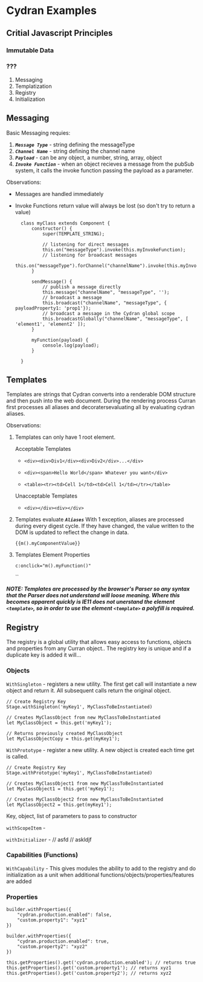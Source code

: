 # Cydran Examples

## Critial Javascript Principles

### Immutable Data
### ???

1. Messaging
2. Templatization
3. Registry
4. Initialization

## Messaging

  Basic Messaging requies:
1. ***``Message Type``*** - string defining the messageType
1. ***``Channel Name``*** - string defining the channel name
1. ***``Payload``*** - can be any object, a number, string, array, object
1. ***``Invoke Function``*** - when an object recieves a message from the pubSub system, it calls the invoke function passing the payload as a parameter.

Observations:

* Messages are handled immediately
* Invoke Functions return value will always be lost (so don't try to return a value)

		class myClass extends Component {
			constructor() {
				super(TEMPLATE_STRING);
				
				// listening for direct messages
				this.on("messageType").invoke(this.myInvokeFunction);
				// listening for broadcast messages
				this.on("messageType").forChannel("channelName").invoke(this.myInvokeFunction);
			}
			
			sendMessage() {
				// publish a message directly
				this.message("channelName", "messageType", '');
				// broadcast a message
				this.broadcast("channelName", "messageType", { payloadProperty1: 'prop1'});
				// broadcast a message in the Cydran global scope
				this.broadcastGlobally("channelName", "messageType", [ 'element1', 'element2' ]);
			}
			
			myFunction(payload) {
				console.log(payload);
			}
    
    	}
		
[//]: # (New List)


## Templates
Templates are strings that Cydran converts into a renderable DOM structure and then push into the web document.  During the rendering process Curran first processes all aliases and decoratersevaluating all  by evaluating cydran aliases. 

Observations:

1. Templates can only have 1 root element.

	Acceptable Templates
	
	* ``<div><div>Div1</div><div>Div2</div>...</div>``
	
	* ``<div><span>Hello World</span> Whatever you want</div>``
	
	* ``<table><tr><td>Cell 1</td><td>Cell 1</td></tr></table>``
	
	Unacceptable Templates
	
	* ``<div></div><div></div>``
	

1. Templates evaluate ***``Aliases``*** 
	With 1 exception, aliases are processed during every digest cycle.  If they have changed, the value written to the DOM is updated to reflect the change in data.

	``{{m().myComponentValue}}``
	
1. Templates Element Properties
	
	``c:onclick="m().myFunction()"``

	``

***NOTE: Templates are processed by the browser's Parser so any syntax that the Parser does not understand will loose meaning.  Where this becomes apparent quickly is IE11 does not unerstand the element `<template>`, so in order to use the element `<template>` a polyfill is required.***

## Registry
The registry is a global utility that allows easy access to functions, objects and properties from any Curran object..
The registry key is unique and if a duplicate key is added it will... 

### Objects

``WithSingleton`` - registers a new utility.  The first get call will instantiate a new object and return it.  All subsequent calls return the original object.

	// Create Registry Key
 	Stage.withSingleton('myKey1', MyClassToBeInstantiated)
	
	// Creates MyClassObject from new MyClassToBeInstantiated 
	let MyClassObject = this.get('myKey1');
	
	// Returns previously created MyClassObject
	let MyClassObjectCopy = this.get(myKey1');

``WithPrototype`` - register a new utility.  A new object is created each time get is called.

	// Create Registry Key
 	Stage.withPrototype('myKey1', MyClassToBeInstantiated)
	
	// Creates MyClassObject1 from new MyClassToBeInstantiated 
	let MyClassObject1 = this.get('myKey1');
	
	// Creates MyClassObject2 from new MyClassToBeInstantiated
	let MyClassObject2 = this.get(myKey1');

Key, object, list of parameters to pass to constructor
		
``withScopeItem`` - 

``withInitializer`` - 
		// asfd
		// askldjf



### Capabilities (Functions)
``WithCapability`` - This gives modules the ability to add to the registry and do initialization as a unit when additional functions/objects/properties/features are added

### Properties

  	builder.withProperties({
  		"cydran.production.enabled": false,
  		"custom.property1": "xyz1"
  	})

  	builder.withProperties({
  		"cydran.production.enabled": true,
  		"custom.property2": "xyz2"
  	})
	
	this.getProperties().get('cydran.production.enabled'); // returns true
	this.getProperties().get('custom.property1'); // returns xyz1
	this.getProperties().get('custom.property2'); // returns xyz2


